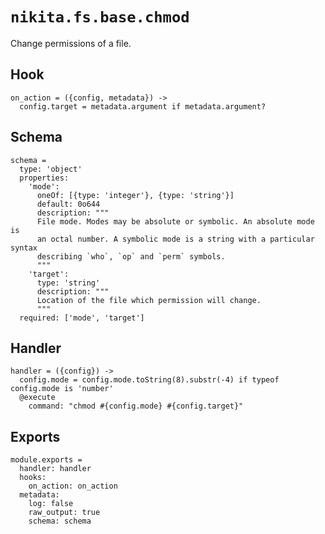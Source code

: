 
# `nikita.fs.base.chmod`

Change permissions of a file.

## Hook

    on_action = ({config, metadata}) ->
      config.target = metadata.argument if metadata.argument?

## Schema

    schema =
      type: 'object'
      properties:
        'mode':
          oneOf: [{type: 'integer'}, {type: 'string'}]
          default: 0o644
          description: """
          File mode. Modes may be absolute or symbolic. An absolute mode is
          an octal number. A symbolic mode is a string with a particular syntax
          describing `who`, `op` and `perm` symbols.
          """
        'target':
          type: 'string'
          description: """
          Location of the file which permission will change.
          """
      required: ['mode', 'target']

## Handler

    handler = ({config}) ->
      config.mode = config.mode.toString(8).substr(-4) if typeof config.mode is 'number'
      @execute
        command: "chmod #{config.mode} #{config.target}"

## Exports

    module.exports =
      handler: handler
      hooks:
        on_action: on_action
      metadata:
        log: false
        raw_output: true
        schema: schema
